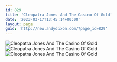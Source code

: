 ```yaml
---
id: 829
title: 'Cleopatra Jones And The Casino Of Gold'
date: '2023-03-17T13:45:14+00:00'
layout: page
guid: 'http://new.andydixon.com/?page_id=829'
---
```


![Cleopatra Jones And The Casino Of Gold](https://i0.wp.com/assets.g8x2.ldn.idrivee2-23.com/posters/Cleopatra%20Jones%20And%20The%20Casino%20Of%20Gold%2001.jpg?w=1200&ssl=1 "Cleopatra Jones And The Casino Of Gold")  
![Cleopatra Jones And The Casino Of Gold](https://i0.wp.com/assets.g8x2.ldn.idrivee2-23.com/posters/Cleopatra%20Jones%20And%20The%20Casino%20Of%20Gold%2002.jpg?w=1200&ssl=1 "Cleopatra Jones And The Casino Of Gold")  
![Cleopatra Jones And The Casino Of Gold](https://i0.wp.com/assets.g8x2.ldn.idrivee2-23.com/posters/Cleopatra%20Jones%20And%20The%20Casino%20Of%20Gold%2003.jpg?w=1200&ssl=1 "Cleopatra Jones And The Casino Of Gold")